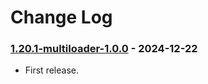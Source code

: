 # Change Log

### [1.20.1-multiloader-1.0.0](https://github.com/KatatsumuriPan/ImStrugglingWithMyInventory/releases/tag/1.20.1-multiloader-1.0.0) - 2024-12-22

- First release.
